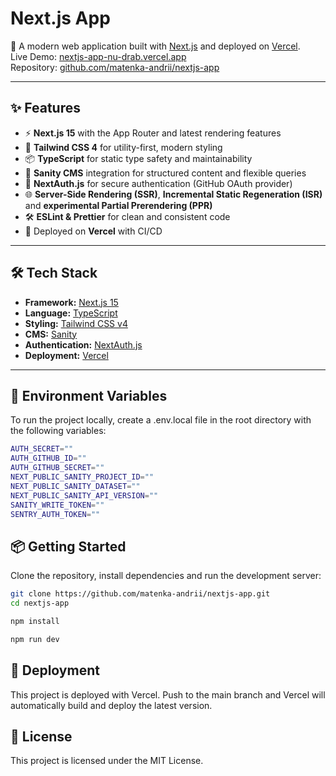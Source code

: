 # Next.js App

🚀 A modern web application built with [Next.js](https://nextjs.org/) and deployed on [Vercel](https://vercel.com).  
Live Demo: [nextjs-app-nu-drab.vercel.app](https://nextjs-app-nu-drab.vercel.app)  
Repository: [github.com/matenka-andrii/nextjs-app](https://github.com/matenka-andrii/nextjs-app)

---

## ✨ Features

- ⚡ **Next.js 15** with the App Router and latest rendering features
- 🎨 **Tailwind CSS 4** for utility-first, modern styling
- 📦 **TypeScript** for static type safety and maintainability
- 📝 **Sanity CMS** integration for structured content and flexible queries
- 🔐 **NextAuth.js** for secure authentication (GitHub OAuth provider)
- 🌐 **Server-Side Rendering (SSR)**, **Incremental Static Regeneration (ISR)** and **experimental Partial Prerendering (PPR)** 
- 🛠️ **ESLint & Prettier** for clean and consistent code
- 🚀 Deployed on **Vercel** with CI/CD

---

## 🛠️ Tech Stack

- **Framework:** [Next.js 15](https://nextjs.org/)
- **Language:** [TypeScript](https://www.typescriptlang.org/)
- **Styling:** [Tailwind CSS v4](https://tailwindcss.com/)
- **CMS:** [Sanity](https://www.sanity.io/)
- **Authentication:** [NextAuth.js](https://next-auth.js.org/)
- **Deployment:** [Vercel](https://vercel.com)

---

## 🔑 Environment Variables
To run the project locally, create a .env.local file in the root directory with the following variables:

```bash
AUTH_SECRET=""
AUTH_GITHUB_ID=""
AUTH_GITHUB_SECRET=""
NEXT_PUBLIC_SANITY_PROJECT_ID=""
NEXT_PUBLIC_SANITY_DATASET=""
NEXT_PUBLIC_SANITY_API_VERSION=""
SANITY_WRITE_TOKEN=""
SENTRY_AUTH_TOKEN=""
```
## 📦 Getting Started
Clone the repository, install dependencies and run the development server:
```bash 
git clone https://github.com/matenka-andrii/nextjs-app.git
cd nextjs-app

npm install

npm run dev
```

## 🚀 Deployment
This project is deployed with Vercel.
Push to the main branch and Vercel will automatically build and deploy the latest version.

## 📄 License
This project is licensed under the MIT License.